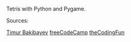 Tetris with Python and Pygame.

Sources:

[Timur Bakibayev](https://levelup.gitconnected.com/writing-tetris-in-python-2a16bddb5318)
[freeCodeCamp](https://www.youtube.com/watch?v=zfvxp7PgQ6c&ab_channel=freeCodeCamp.org)
[theCodingFun](https://thecodingfun.com/2021/11/04/use-pygame-to-create-tetris-game-an-updated-version/)


